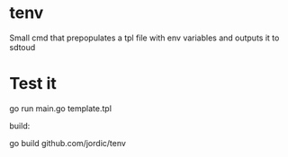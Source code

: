# tenv
Small cmd that prepopulates a tpl file with env variables and outputs it to sdtoud

Test it
=====
go run main.go template.tpl

build:

go build github.com/jordic/tenv

